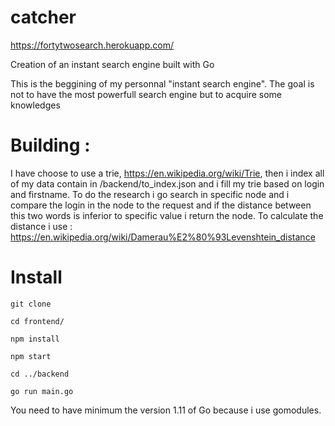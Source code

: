 # catcher
https://fortytwosearch.herokuapp.com/

Creation of an instant search engine built with Go

This is the beggining of my personnal "instant search engine".
The goal is not to have the most powerfull search engine but to acquire some knowledges

# Building :
 I have choose to use a trie, https://en.wikipedia.org/wiki/Trie, then i index all of my data contain in /backend/to_index.json and i fill my trie based on login and firstname.
 To do the research i go search in specific node and i compare the login in the node to the request and if the distance between this two words is inferior to specific value i return the node.
 To calculate the distance i use : https://en.wikipedia.org/wiki/Damerau%E2%80%93Levenshtein_distance
 
 # Install
 `git clone`
 
 `cd frontend/`
 
 `npm install`
 
 `npm start`
 
 `cd ../backend`
 
 `go run main.go`
 
 
 You need to have minimum the version 1.11 of Go because i use gomodules.
